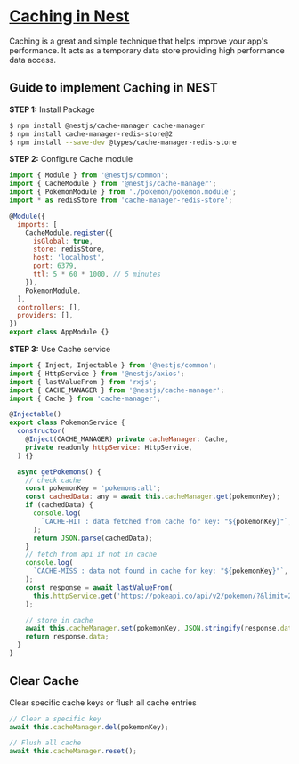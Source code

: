 # [Caching in Nest](https://www.tomray.dev/nestjs-caching-redis)
Caching is a great and simple technique that helps improve your app's performance. It acts as a temporary data store providing high performance data access.

## Guide to implement Caching in NEST

**STEP 1:** Install Package
```bash
$ npm install @nestjs/cache-manager cache-manager
$ npm install cache-manager-redis-store@2
$ npm install --save-dev @types/cache-manager-redis-store
```

**STEP 2:** Configure Cache module
```javascript
import { Module } from '@nestjs/common';
import { CacheModule } from '@nestjs/cache-manager';
import { PokemonModule } from './pokemon/pokemon.module';
import * as redisStore from 'cache-manager-redis-store';

@Module({
  imports: [
    CacheModule.register({
      isGlobal: true,
      store: redisStore,
      host: 'localhost',
      port: 6379,
      ttl: 5 * 60 * 1000, // 5 minutes
    }),
    PokemonModule,
  ],
  controllers: [],
  providers: [],
})
export class AppModule {}
```
**STEP 3:** Use Cache service
```javascript
import { Inject, Injectable } from '@nestjs/common';
import { HttpService } from '@nestjs/axios';
import { lastValueFrom } from 'rxjs';
import { CACHE_MANAGER } from '@nestjs/cache-manager';
import { Cache } from 'cache-manager';

@Injectable()
export class PokemonService {
  constructor(
    @Inject(CACHE_MANAGER) private cacheManager: Cache,
    private readonly httpService: HttpService,
  ) {}

  async getPokemons() {
    // check cache
    const pokemonKey = 'pokemons:all';
    const cachedData: any = await this.cacheManager.get(pokemonKey);
    if (cachedData) {
      console.log(
        `CACHE-HIT : data fetched from cache for key: "${pokemonKey}"`,
      );
      return JSON.parse(cachedData);
    }
    // fetch from api if not in cache
    console.log(
      `CACHE-MISS : data not found in cache for key: "${pokemonKey}"`,
    );
    const response = await lastValueFrom(
      this.httpService.get('https://pokeapi.co/api/v2/pokemon/?&limit=20'),
    );

    // store in cache
    await this.cacheManager.set(pokemonKey, JSON.stringify(response.data));
    return response.data;
  }
}
```

## Clear Cache
Clear specific cache keys or flush all cache entries
```javascript
// Clear a specific key
await this.cacheManager.del(pokemonKey);

// Flush all cache
await this.cacheManager.reset();
```

